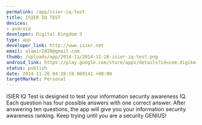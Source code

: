 ```yaml
--- 
permalink: /app/isier-iq-test
title: ISIER IQ TEST
devices: 
- android
developer: Digital Kingdom 3
type: app
developer_link: http://www.isier.net
email: alamir2020@gmail.com
thumb: /uploads/app/2014-11/2014-11-26-isier-iq-test.png
android_link: https://play.google.com/store/apps/details?id=com.digikm.isier1
status: publish
date: 2014-11-26 04:28:19.060141 +00:00
targetMarket: Personal
---
```


ISIER IQ Test is designed to test your information security awareness IQ. Each question has four possible answers with one correct answer. After answering ten questions, the app will give you your information security awareness ranking. Keep trying until you are a security GENIUS!
